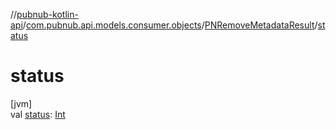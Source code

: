 //[pubnub-kotlin-api](../../../index.md)/[com.pubnub.api.models.consumer.objects](../index.md)/[PNRemoveMetadataResult](index.md)/[status](status.md)

# status

[jvm]\
val [status](status.md): [Int](https://kotlinlang.org/api/latest/jvm/stdlib/kotlin/-int/index.html)
